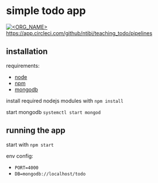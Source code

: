 # simple todo app
[![<ORG_NAME>](https://circleci.com/gh/ntibi/teaching_todo.svg?style=svg)](<https://app.circleci.com/github/ntibi/teaching_todo/pipelines>)
https://app.circleci.com/github/ntibi/teaching_todo/pipelines

## installation
requirements:
- [node](https://nodejs.org/en/download/)
- [npm](https://www.npmjs.com/get-npm)
- [mongodb](https://docs.mongodb.com/manual/administration/install-community/)

install required nodejs modules with `npm install`

start mongodb `systemctl start mongod`

## running the app
start with `npm start`

env config:
- `PORT=4000`
- `DB=mongodb://localhost/todo`
